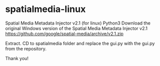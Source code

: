 # spatialmedia-linux
Spatial Media Metadata Injector v2.1 (for linux) Python3
Download the original Windows version of the Spatial Media Metadata Injector v2.1
https://github.com/google/spatial-media/archive/v2.1.zip

Extract. CD to spatialmedia folder and replace the gui.py with the gui.py from the repository.

Thank you!

